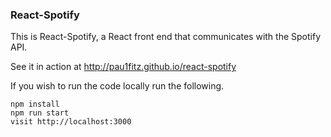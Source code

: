 <h3>React-Spotify</h3>

This is React-Spotify, a React front end that communicates with the Spotify API.

See it in action at http://pau1fitz.github.io/react-spotify

If you wish to run the code locally run the following.

```
npm install
npm run start
visit http://localhost:3000
```
